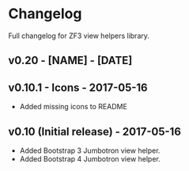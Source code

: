 # Changelog

Full changelog for ZF3 view helpers library.

## v0.20 - [NAME] - [DATE]

## v0.10.1 - Icons - 2017-05-16

* Added missing icons to README

## v0.10 (Initial release) - 2017-05-16

* Added Bootstrap 3 Jumbotron view helper.
* Added Bootstrap 4 Jumbotron view helper.
